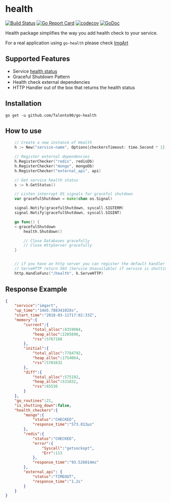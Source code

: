# health

[![Build Status](https://travis-ci.org/Talento90/go-health.svg?branch=master)](https://travis-ci.org/Talento90/go-health) [![Go Report Card](https://goreportcard.com/badge/github.com/Talento90/go-health)](https://goreportcard.com/report/github.com/Talento90/go-health) [![codecov](https://codecov.io/gh/Talento90/go-health/branch/master/graph/badge.svg)](https://codecov.io/gh/Talento90/go-health)
[![GoDoc](https://godoc.org/github.com/Talento90/go-health?status.svg)](https://godoc.org/github.com/Talento90/go-health)

Health package simplifies the way you add health check to your service.

For a real application using `go-health` please check [ImgArt](https://github.com/Talento90/imgart)

## Supported Features

- Service [health status](https://godoc.org/github.com/Talento90/go-health#Status)
- Graceful Shutdown Pattern
- Health check external dependencies
- HTTP Handler out of the box that returns the health status

## Installation

```
go get -u github.com/Talento90/go-health
```

## How to use

```go
    // Create a new instance of Health
    h := New("service-name", Options{checkersTimeout: time.Second * 1})

    // Register external dependencies
    h.RegisterChecker("redis", redisDb)
    h.RegisterChecker("mongo", mongoDb)
    h.RegisterChecker("external_api", api)

    // Get service health status
    s := h.GetStatus()

    // Listen interrupt OS signals for graceful shutdown
    var gracefulShutdown = make(chan os.Signal)

    signal.Notify(gracefulShutdown, syscall.SIGTERM)
    signal.Notify(gracefulShutdown, syscall.SIGINT)

    go func() {
    <-gracefulShutdown
        health.Shutdown()

        // Close Databases gracefully
        // Close HttpServer gracefully
    }


    // if you have an http server you can register the default handler
    // ServeHTTP return 503 (Service Unavailable) if service is shutting down
    http.HandleFunc("/health", h.ServeHTTP)
```

## Response Example

```json
{  
    "service":"imgart",
    "up_time":"14m5.788341028s",
    "start_time":"2018-03-11T17:02:33Z",
    "memory":{
        "current":{
            "total_alloc":8359984,
            "heap_alloc":2285896,
            "rss":5767168
        },
        "initial":{
            "total_alloc":7784792,
            "heap_alloc":1754064,
            "rss":5701632
        },
        "diff":{
            "total_alloc":575192,
            "heap_alloc":531832,
            "rss":65536
        }
    },
    "go_routines":21,
    "is_shutting_down":false,
    "health_checkers":{
        "mongo":{
            "status":"CHECKED",
            "response_time":"573.813µs"
        },
        "redis":{
            "status":"CHECKED",
            "error":{
                "Syscall":"getsockopt",
                "Err":113
            },
            "response_time":"93.526014ms"
        },
        "external_api": {
            "status":"TIMEOUT",
            "response_time":"1.2s"
        }
    }
}
```
